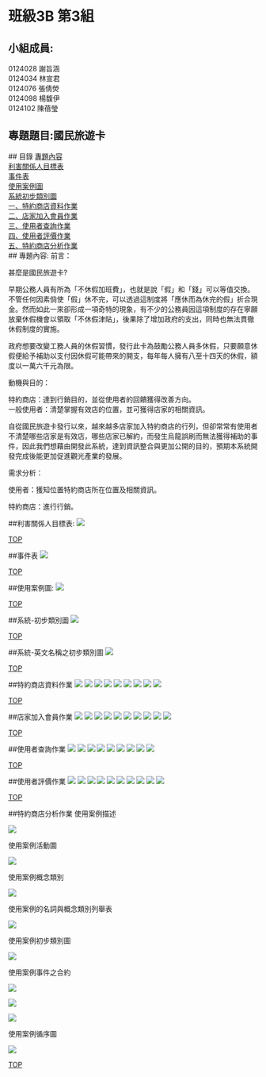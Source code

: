 # 班級3B 第3組
## 小組成員:

0124028 謝旨涵    
0124034 林宣君     
0124076 張倩熒     
0124098 楊馥伊     
0124102 陳蓓瑩     

## 專題題目:國民旅遊卡  
##<a name="top"/> 目錄
[專題內容](#1)   
[利害關係人目標表](#2)   
[事件表](#3)   
[使用案例圖](#4)   
[系統初步類別圖](#5)   
[一、特約商店資料作業](#6)   
[二、店家加入會員作業](#7)   
[三、使用者查詢作業](#8)   
[四、使用者評價作業](#9)   
[五、特約商店分析作業](#10)    
##<a name="1"/> 專題內容:
前言：

甚麼是國民旅遊卡?

早期公務人員有所為「不休假加班費」，也就是說「假」和「錢」可以等值交換。不管任何因素倘使「假」休不完，可以透過這制度將「應休而為休完的假」折合現金。然而如此一來卻形成一項奇特的現象，有不少的公務員因這項制度的存在寧願放棄休假機會以領取「不休假津貼」，後果除了增加政府的支出，同時也無法貫徹休假制度的實施。

政府想要改變工務人員的休假習慣，發行此卡為鼓勵公務人員多休假，只要願意休假便給予補助以支付因休假可能帶來的開支，每年每人擁有八至十四天的休假，額度以一萬六千元為限。

動機與目的：

  特約商店：達到行銷目的，並從使用者的回饋獲得改善方向。	
  一般使用者：清楚掌握有效店的位置，並可獲得店家的相關資訊。

自從國民旅遊卡發行以來，越來越多店家加入特約商店的行列，但卻常常有使用者不清楚哪些店家是有效店，哪些店家已解約，而發生烏龍誤刷而無法獲得補助的事件，因此我們想藉由開發此系統，達到資訊整合與更加公開的目的，預期本系統開發完成後能更加促進觀光產業的發展。

需求分析：

使用者：獲知位置特約商店所在位置及相關資訊。

特約商店：進行行銷。

##<a name="2"/>利害關係人目標表:
<img src="https://images.plurk.com/7l19voOUWh3Y6fgM2kWSGj.jpg">

[TOP](#top)

##<a name="3"/>事件表
<img src="https://images.plurk.com/2YkVha36VYonbDeaAMYBPR.jpg">

[TOP](#top)

##<a name="4"/>使用案例圖:
<img src="https://images.plurk.com/6z24kJExuIpbxcoQiKpR29.jpg">

[TOP](#top)

##<a name="5"/>系統-初步類別圖
<img src="https://images.plurk.com/4IbS4eW4VZUhqYUkf3Wh58.jpg">

[TOP](#top)

##系統-英文名稱之初步類別圖
<img src="https://images.plurk.com/6lnXgCGyjdLROgaXxDdNnR.jpg">


[TOP](#top)

##<a name="6"/>特約商店資料作業
<img src="https://images.plurk.com/3Cw3ZqSVExrkMkjXzg4bSf.jpg">
<img src="https://images.plurk.com/3eIlFYnIAaktf2t9rM9NU5.jpg">
<img src="https://images.plurk.com/5zeaV07xHGPbHyoPHUkWPh.jpg">
<img src="https://images.plurk.com/239hhGXOVlFPOoi0epneGw.jpg">
<img src="https://images.plurk.com/3tpQLsE1hXAyOkS4lkHbem.jpg">
<img src="https://images.plurk.com/7rm4pbIHl7q8t4oTe9xy4K.jpg">
<img src="https://images.plurk.com/5BuWj1wMhZFTcGMQHsWzLw.jpg">
<img src="https://images.plurk.com/3q5a6h5qcW8odulvvJ1PVx.jpg">
<img src="https://images.plurk.com/6hy4pcpGKIotl2Yb9PHo3T.jpg">

[TOP](#top)

##<a name="7"/>店家加入會員作業
<img src="https://images.plurk.com/18SCsywddo2kwEp68AKv4S.jpg">
<img src="https://images.plurk.com/3hQ9CR5CAoR3Tj5wWYQuuA.jpg">
<img src="https://images.plurk.com/2OOQMGfZMBQz0nGOpH3cep.jpg">
<img src="https://images.plurk.com/6T3E4mlWRsn2cjewObhfXC.jpg">
<img src="https://images.plurk.com/6SNeAa2BOiWvOAj3sI4igi.jpg">
<img src="https://images.plurk.com/2X0kWpZ5ca8RVUqtETwXJ0.jpg">
<img src="https://images.plurk.com/3LVDRGTaAhuyhp6m7cXgmp.jpg">
<img src="https://images.plurk.com/5eyYCNvX98EHki8CYKGfjm.jpg">
<img src="https://images.plurk.com/4gQyIEjbGeAyQKLgyYBIOt.jpg">
<img src="https://images.plurk.com/1lQEAZv0rZoVOKJh0IFlY7.jpg">

[TOP](#top)

##<a name="8"/>使用者查詢作業
<img src="https://images.plurk.com/30CwoaV5vX1VAmvXDim2qY.jpg">
<img src="https://images.plurk.com/wYpyvjfOUiC4rLfihTUkg.jpg">
<img src="https://images.plurk.com/4spyBYvMgK4xItHj88TvDw.jpg">
<img src="https://images.plurk.com/1raThnwJcrqTB4VSyFCBl9.jpg">
<img src="https://images.plurk.com/6kUHmwcPBtlFaiOG50qzJp.jpg">
<img src="https://images.plurk.com/qk1c5dg5B1YyuaoGKR9uK.jpg">
<img src="https://images.plurk.com/4KFl4Qmj12O3ocilP60N1o.jpg">
<img src="https://images.plurk.com/1KOkzo1rablw8pTCUxt6RU.jpg">
<img src="https://images.plurk.com/5x1ppyK7LBOWt71kCgzuQF.jpg">

[TOP](#top)

##<a name="9"/>使用者評價作業
<img src="https://images.plurk.com/dFfhU1Q3k1mIFYk5gcY6p.jpg">
<img src="https://images.plurk.com/43YxqXm6oDqcN0DoEC7wOP.jpg">
<img src="https://images.plurk.com/t5fLfS5h7QSyvDrAvNkTV.jpg">
<img src="https://images.plurk.com/3ODSIV6SXAlWBQDbf4Cjk1.jpg">
<img src="https://images.plurk.com/7rxSIq44M1X84s0l5KXgQW.jpg">
<img src="https://images.plurk.com/7kj5yemcgWr3wiR8ohcWfT.jpg">
<img src="https://images.plurk.com/54HeLoKfevhr7Z1efkSt4W.jpg">
<img src="https://images.plurk.com/5mHRwsood44svg2W3kY2s1.jpg">
<img src="https://images.plurk.com/1bSkRf3It0l8hu67D8IAsc.jpg">
<img src="https://images.plurk.com/54VXgOR7pwJ0saOYEaOYRX.jpg">

[TOP](#top)

##<a name="10"/>特約商店分析作業
使用案例描述
<p><img src="https://images.plurk.com/5BwbaHWbeGMUi8YB8VpFSY.jpg"></p>
使用案例活動圖
<p><img src="https://images.plurk.com/5fZncaNGduZMyqSnu4fTTA.jpg"></p>
使用案例概念類別
<p><img src="https://images.plurk.com/1Wrldl3zz7oBx4rdY0SpIC.jpg"></p>
使用案例的名詞與概念類別列舉表
<p><img src="https://images.plurk.com/5V2d87z98ORFf9LFRWrI8F.jpg"></p>
使用案例初步類別圖
<p><img src="https://images.plurk.com/qbO9WCWLWAo68eUuiGTJN.jpg"></p>
使用案例事件之合約
<p><img src="https://images.plurk.com/qlpw0PuxrqYZt8Z8mrMxv.jpg"></p>
<p><img src="https://images.plurk.com/5I6GKYLGXa8DQJh1uZ5oHp.jpg"></p>
<p><img src="https://images.plurk.com/280uaR1mxFkSlNhlvT0eyt.jpg"></p>
使用案例循序圖
<p><img src="https://images.plurk.com/2UZvbMhD7vxVyvjI212ukG.jpg"></p>

[TOP](#top)


